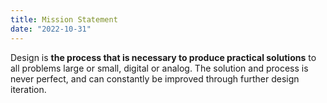 ```yaml
---
title: Mission Statement
date: "2022-10-31"
---
```


Design is **the process that is necessary to produce practical solutions** to all problems large or small, digital or analog. The solution and process is never perfect, and can constantly be improved through further design iteration.